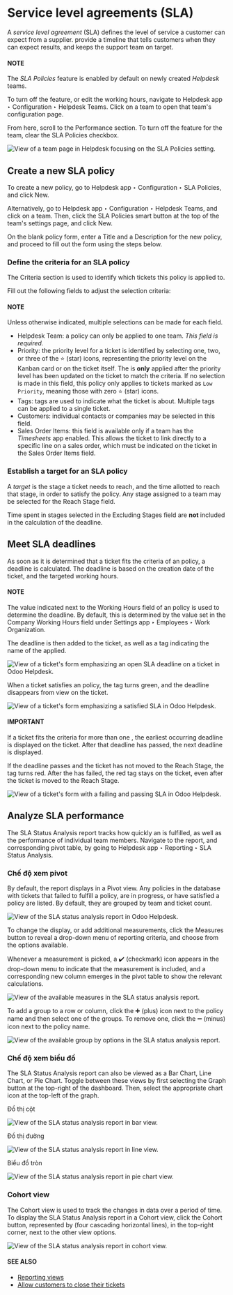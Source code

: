 # Service level agreements (SLA)

A *service level agreement* (SLA) defines the level of service a customer can expect from a
supplier.  provide a timeline that tells customers when they
can expect results, and keeps the support team on target.

#### NOTE
The *SLA Policies* feature is enabled by default on newly created *Helpdesk* teams.

To turn off the feature, or edit the working hours, navigate to Helpdesk app ‣
Configuration ‣ Helpdesk Teams. Click on a team to open that team's configuration page.

From here, scroll to the Performance section. To turn off the  feature for the team, clear the SLA Policies checkbox.

![View of a team page in Helpdesk focusing on the SLA Policies setting.](../../../../.gitbook/assets/sla-enable.png)

## Create a new SLA policy

To create a new policy, go to Helpdesk app ‣ Configuration ‣ SLA Policies, and
click New.

Alternatively, go to Helpdesk app ‣ Configuration ‣ Helpdesk Teams, and click
on a team. Then, click the SLA Policies smart button at the top of the team's settings
page, and click New.

On the blank  policy form, enter a Title and a
Description for the new policy, and proceed to fill out the form using the steps below.

### Define the criteria for an SLA policy

The Criteria section is used to identify which tickets this policy is applied to.

Fill out the following fields to adjust the selection criteria:

#### NOTE
Unless otherwise indicated, multiple selections can be made for each field.

- Helpdesk Team: a policy can only be applied to one team. *This field is required.*
- Priority: the priority level for a ticket is identified by selecting one, two, or
  three of the ⭐ (star) icons, representing the priority level on the Kanban card or on
  the ticket itself. The  is **only** applied after the
  priority level has been updated on the ticket to match the 
  criteria. If no selection is made in this field, this policy only applies to tickets marked as
  `Low Priority`, meaning those with zero ⭐ (star) icons.
- Tags: tags are used to indicate what the ticket is about. Multiple tags can be applied
  to a single ticket.
- Customers: individual contacts or companies may be selected in this field.
- Sales Order Items: this field is available only if a team has the *Timesheets* app
  enabled. This allows the ticket to link directly to a specific line on a sales order, which must
  be indicated on the ticket in the Sales Order Items field.

### Establish a target for an SLA policy

A *target* is the stage a ticket needs to reach, and the time allotted to reach that stage, in order
to satisfy the  policy. Any stage assigned to a team may be
selected for the Reach Stage field.

Time spent in stages selected in the Excluding Stages field are **not** included in the
calculation of the  deadline.

## Meet SLA deadlines

As soon as it is determined that a ticket fits the criteria of an  policy, a deadline is calculated. The deadline is based on the creation date of the
ticket, and the targeted working hours.

#### NOTE
The value indicated next to the Working Hours field of an  policy is used to determine the deadline. By default, this is determined by the value
set in the Company Working Hours field under Settings app ‣
Employees ‣ Work Organization.

The deadline is then added to the ticket, as well as a tag indicating the name of the  applied.

![View of a ticket's form emphasizing an open SLA deadline on a ticket in Odoo Helpdesk.](../../../../.gitbook/assets/sla-open-deadline.png)

When a ticket satisfies an  policy, the  tag turns green, and the deadline disappears from view on the ticket.

![View of a ticket's form emphasizing a satisfied SLA in Odoo Helpdesk.](../../../../.gitbook/assets/sla-deadline.png)

#### IMPORTANT
If a ticket fits the criteria for more than one , the
earliest occurring deadline is displayed on the ticket. After that deadline has passed, the next
deadline is displayed.

If the  deadline passes and the ticket has not moved to the
Reach Stage, the  tag turns red. After the
 has failed, the red tag stays on the ticket, even after the
ticket is moved to the Reach Stage.

![View of a ticket's form with a failing and passing SLA in Odoo Helpdesk.](../../../../.gitbook/assets/sla-passing-failing.png)

<a id="helpdesk-analyze-sla-performance"></a>

## Analyze SLA performance

The SLA Status Analysis report tracks how quickly an  is fulfilled, as well as the performance of individual team members. Navigate to the
report, and corresponding pivot table, by going to Helpdesk app ‣ Reporting ‣
SLA Status Analysis.

### Chế độ xem pivot

By default, the report displays in a Pivot view. Any  policies in the database with tickets that failed to fulfill a policy, are in progress,
or have satisfied a policy are listed. By default, they are grouped by team and ticket count.

![View of the SLA status analysis report in Odoo Helpdesk.](../../../../.gitbook/assets/sla-status-analysis.png)

To change the display, or add additional measurements, click the Measures button to
reveal a drop-down menu of reporting criteria, and choose from the options available.

Whenever a measurement is picked, a ✔️ (checkmark) icon appears in the drop-down menu to
indicate that the measurement is included, and a corresponding new column emerges in the pivot table
to show the relevant calculations.

![View of the available measures in the SLA status analysis report.](../../../../.gitbook/assets/sla-pivot-measures.png)

To add a group to a row or column, click the ➕ (plus) icon next to the policy name and
then select one of the groups. To remove one, click the ➖ (minus) icon next to the
policy name.

![View of the available group by options in the SLA status analysis report.](../../../../.gitbook/assets/sla-pivot-groups.png)

### Chế độ xem biểu đồ

The SLA Status Analysis report can also be viewed as a Bar Chart,
Line Chart, or Pie Chart. Toggle between these views by first selecting the
Graph button at the top-right of the dashboard. Then, select the appropriate chart icon
at the top-left of the graph.

Đồ thị cột

![View of the SLA status analysis report in bar view.](../../../../.gitbook/assets/sla-report-bar.png)

Đồ thị đường

![View of the SLA status analysis report in line view.](../../../../.gitbook/assets/sla-report-line.png)

Biểu đồ tròn

![View of the SLA status analysis report in pie chart view.](../../../../.gitbook/assets/sla-report-pie.png)

### Cohort view

The Cohort view is used to track the changes in data over a period of time. To display
the SLA Status Analysis report in a Cohort view, click the
Cohort button, represented by (four cascading horizontal lines), in the
top-right corner, next to the other view options.

![View of the SLA status analysis report in cohort view.](../../../../.gitbook/assets/sla-report-cohort.png)

#### SEE ALSO
- [Reporting views](../../../essentials/reporting.md#reporting-views)
- [Allow customers to close their tickets](../advanced/close_tickets.md)
